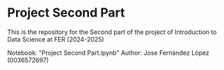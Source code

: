 # Project Second Part
This is the repository for the Second part of the project of Introduction to Data Science at FER (2024-2025)

Notebook: "Project Second Part.ipynb"
Author: Jose Fernández López (0036572697)
